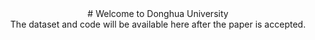 <div align="center"># Welcome to Donghua University</div>
<div align="center">The dataset and code will be available here after the paper is accepted.</div>
